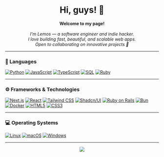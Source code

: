 <h1 align="center">Hi, guys! 👋</h1>

<p align="center">
  <b>Welcome to my page!</b><br><br>
  <i>
    I'm Lemos — a software engineer and indie hacker.<br>
    I love building fast, beautiful, and scalable web apps.<br>
    Open to collaborating on innovative projects 🚀
  </i><br>
</p>

---

### 🧠 Languages
[![Python](https://img.shields.io/badge/python-black?style=for-the-badge&logo=python)](https://github.com/lemosjs)
[![JavaScript](https://img.shields.io/badge/javascript-black?style=for-the-badge&logo=javascript)](https://github.com/lemosjs)
[![TypeScript](https://img.shields.io/badge/typescript-black?style=for-the-badge&logo=typescript)](https://github.com/lemosjs)
[![SQL](https://img.shields.io/badge/sql-black?style=for-the-badge&logo=mysql)](https://github.com/lemosjs)
[![Ruby](https://img.shields.io/badge/ruby-black?style=for-the-badge&logo=ruby)](https://github.com/lemosjs)

---

### ⚙️ Frameworks & Technologies
[![Next.js](https://img.shields.io/badge/Next.js-black?style=for-the-badge&logo=nextdotjs)](https://github.com/lemosjs)
[![React](https://img.shields.io/badge/React-black?style=for-the-badge&logo=react)](https://github.com/lemosjs)
[![Tailwind CSS](https://img.shields.io/badge/TailwindCSS-black?style=for-the-badge&logo=tailwindcss)](https://github.com/lemosjs)
[![Shadcn/UI](https://img.shields.io/badge/Shadcn_UI-black?style=for-the-badge&logo=radixui)](https://github.com/lemosjs)
[![Ruby on Rails](https://img.shields.io/badge/Ruby_on_Rails-black?style=for-the-badge&logo=rubyonrails)](https://github.com/lemosjs)
[![Bun](https://img.shields.io/badge/Bun-black?style=for-the-badge&logo=bun)](https://github.com/lemosjs)
[![Docker](https://img.shields.io/badge/Docker-black?style=for-the-badge&logo=docker)](https://hub.docker.com/u/lemosjs)
[![HTML5](https://img.shields.io/badge/HTML5-black?style=for-the-badge&logo=html5)](https://hub.docker.com/u/lemosjs)
[![CSS3](https://img.shields.io/badge/CSS3-black?style=for-the-badge&logo=css3)](https://hub.docker.com/u/lemosjs)

---

### 💻 Operating Systems
[![Linux](https://img.shields.io/badge/Linux-black?style=for-the-badge&logo=linux)](https://github.com/lemosjs)
[![macOS](https://img.shields.io/badge/macOS-black?style=for-the-badge&logo=apple)](https://github.com/lemosjs)
[![Windows](https://img.shields.io/badge/Windows-black?style=for-the-badge&logo=windows)](https://github.com/lemosjs)

---

<p align="center">
  <a href="https://github.com/lemosjs">
    <img src="https://komarev.com/ghpvc/?username=lemosjs&color=blue&style=flat" />
  </a>
</p>
